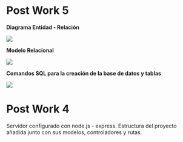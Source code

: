 # Post Work 5
**Diagrama Entidad - Relación**

![](https://i.ibb.co/GtFSCds/e-commerce-diagrama-E-R.png)

**Modelo Relacional**

![](https://i.ibb.co/m8WGC1w/Modelo-Relacional.jpg)

**Comandos SQL para la creación de la base de datos y tablas**

![](https://i.ibb.co/6HjJxvH/Descripci-n-Tablas.png)


# Post Work 4
Servidor configurado con node.js - express.
Estructura del proyecto añadida junto con sus modelos, controladores y rutas.